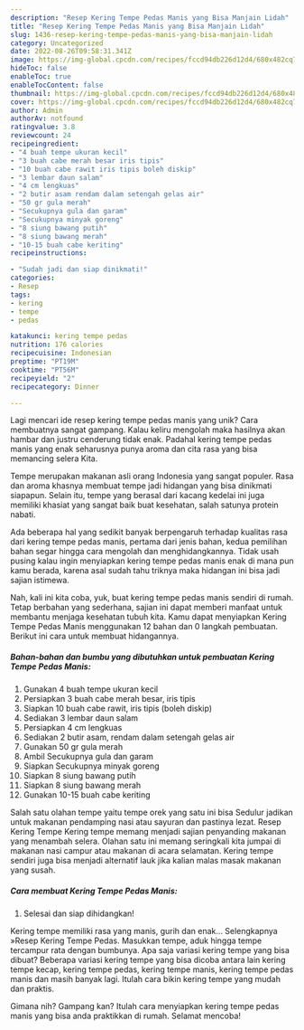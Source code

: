 ```yaml
---
description: "Resep Kering Tempe Pedas Manis yang Bisa Manjain Lidah"
title: "Resep Kering Tempe Pedas Manis yang Bisa Manjain Lidah"
slug: 1436-resep-kering-tempe-pedas-manis-yang-bisa-manjain-lidah
category: Uncategorized
date: 2022-08-26T09:58:31.341Z
image: https://img-global.cpcdn.com/recipes/fccd94db226d12d4/680x482cq70/kering-tempe-pedas-manis-foto-resep-utama.jpg
hideToc: false
enableToc: true
enableTocContent: false
thumbnail: https://img-global.cpcdn.com/recipes/fccd94db226d12d4/680x482cq70/kering-tempe-pedas-manis-foto-resep-utama.jpg
cover: https://img-global.cpcdn.com/recipes/fccd94db226d12d4/680x482cq70/kering-tempe-pedas-manis-foto-resep-utama.jpg
author: Admin
authorAv: notfound
ratingvalue: 3.8
reviewcount: 24
recipeingredient:
- "4 buah tempe ukuran kecil"
- "3 buah cabe merah besar iris tipis"
- "10 buah cabe rawit iris tipis boleh diskip"
- "3 lembar daun salam"
- "4 cm lengkuas"
- "2 butir asam rendam dalam setengah gelas air"
- "50 gr gula merah"
- "Secukupnya gula dan garam"
- "Secukupnya minyak goreng"
- "8 siung bawang putih"
- "8 siung bawang merah"
- "10-15 buah cabe keriting"
recipeinstructions:

- "Sudah jadi dan siap dinikmati!"
categories:
- Resep
tags:
- kering
- tempe
- pedas

katakunci: kering tempe pedas 
nutrition: 176 calories
recipecuisine: Indonesian
preptime: "PT19M"
cooktime: "PT56M"
recipeyield: "2"
recipecategory: Dinner

---
```





Lagi mencari ide resep kering tempe pedas manis yang unik? Cara membuatnya sangat gampang. Kalau keliru mengolah maka hasilnya akan hambar dan justru cenderung tidak enak. Padahal kering tempe pedas manis yang enak seharusnya punya aroma dan cita rasa yang bisa memancing selera Kita.





Tempe merupakan makanan asli orang Indonesia yang sangat populer. Rasa dan aroma khasnya membuat tempe jadi hidangan yang bisa dinikmati siapapun. Selain itu, tempe yang berasal dari kacang kedelai ini juga memiliki khasiat yang sangat baik buat kesehatan, salah satunya protein nabati.

Ada beberapa hal yang sedikit banyak berpengaruh terhadap kualitas rasa dari kering tempe pedas manis, pertama dari jenis bahan, kedua pemilihan bahan segar hingga cara mengolah dan menghidangkannya. Tidak usah pusing kalau ingin menyiapkan kering tempe pedas manis enak di mana pun kamu berada, karena asal sudah tahu triknya maka hidangan ini bisa jadi sajian istimewa.






Nah, kali ini kita coba, yuk, buat kering tempe pedas manis sendiri di rumah. Tetap berbahan yang sederhana, sajian ini dapat memberi manfaat untuk membantu menjaga kesehatan tubuh kita. Kamu dapat menyiapkan Kering Tempe Pedas Manis menggunakan 12 bahan dan 0 langkah pembuatan. Berikut ini cara untuk membuat hidangannya.

<!--inarticleads1-->

##### Bahan-bahan dan bumbu yang dibutuhkan untuk pembuatan Kering Tempe Pedas Manis:

1. Gunakan 4 buah tempe ukuran kecil
1. Persiapkan 3 buah cabe merah besar, iris tipis
1. Siapkan 10 buah cabe rawit, iris tipis (boleh diskip)
1. Sediakan 3 lembar daun salam
1. Persiapkan 4 cm lengkuas
1. Sediakan 2 butir asam, rendam dalam setengah gelas air
1. Gunakan 50 gr gula merah
1. Ambil Secukupnya gula dan garam
1. Siapkan Secukupnya minyak goreng
1. Siapkan 8 siung bawang putih
1. Siapkan 8 siung bawang merah
1. Gunakan 10-15 buah cabe keriting


Salah satu olahan tempe yaitu tempe orek yang satu ini bisa Sedulur jadikan untuk makanan pendamping nasi atau sayuran dan pastinya lezat. Resep Kering Tempe Kering tempe memang menjadi sajian penyanding makanan yang menambah selera. Olahan satu ini memang seringkali kita jumpai di makanan nasi campur atau makanan di acara selamatan. Kering tempe sendiri juga bisa menjadi alternatif lauk jika kalian malas masak makanan yang susah. 

<!--inarticleads2-->

##### Cara membuat Kering Tempe Pedas Manis:


1. Selesai dan siap dihidangkan!

Kering tempe memiliki rasa yang manis, gurih dan enak… Selengkapnya »Resep Kering Tempe Pedas. Masukkan tempe, aduk hingga tempe tercampur rata dengan bumbunya. Apa saja variasi kering tempe yang bisa dibuat? Beberapa variasi kering tempe yang bisa dicoba antara lain kering tempe kecap, kering tempe pedas, kering tempe manis, kering tempe pedas manis dan masih banyak lagi. Itulah cara bikin kering tempe yang mudah dan praktis. 

Gimana nih? Gampang kan? Itulah cara menyiapkan kering tempe pedas manis yang bisa anda praktikkan di rumah. Selamat mencoba!
